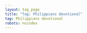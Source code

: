 ```yaml
---
layout: tag_page
title: "Tag: Philippians devotional"
tag: Philippians devotional
robots: noindex
---
```


